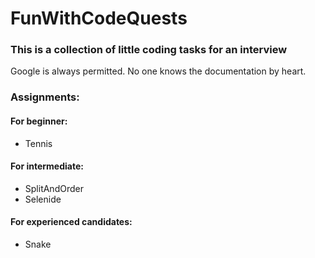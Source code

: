 # FunWithCodeQuests

### This is a collection of little coding tasks for an interview

Google is always permitted. No one knows the documentation by heart.

### Assignments:

#### For beginner:
- Tennis

#### For intermediate:
- SplitAndOrder
- Selenide

#### For experienced candidates:
- Snake
